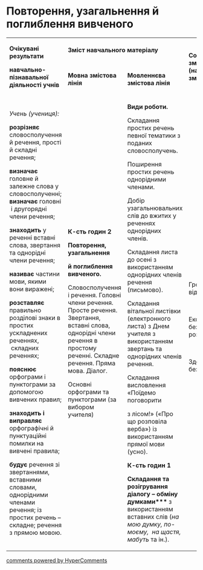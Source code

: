 <div id="hypercomments_widget" class="js-hypercomments-widget invisible"></div>

# Повторення, узагальнення  й поглиблення вивченого


<table>
<tbody>
<tr>
<td rowspan="2">
<p><strong>Очікувані результати</strong></p>
<p><strong>навчально-пізнавальної діяльності учнів </strong></p>
</td>
<td colspan="2">
<p><strong>Зміст навчального матеріалу</strong></p>
</td>
<td rowspan="2">
<p><strong>Соціокультурна змістова лінія (наскрізні змістові лінії)</strong></p>
</td>
<td rowspan="2">
<p><strong>Діяльнісна змістова лінія (компетентності)</strong></p>
</td>
</tr>
<tr>
<td>
<p><strong>Мовна змістова лінія &nbsp;</strong></p>
</td>
<td>
<p><strong>Мовленнєва змістова лінія </strong></p>
</td>
</tr>
<tr>
<td>
<p><em><span>Учень (учениця):</span></em></p>
<p><strong>розрізняє</strong><span> словосполучення й речення, прості й складні речення; </span></p>
<p><strong>визначає</strong><span> головне й залежне слова у словосполученні; </span><strong>визначає </strong><span>головні &nbsp;і другорядні члени речення;</span></p>
<p><strong>знаходить </strong><span>у реченні вставні слова, звертання та однорідні члени речення;</span></p>
<p><strong>називає </strong><span>частини мови, якими вони виражені; </span></p>
<p><strong>розставляє</strong><span> правильно розділові знаки в простих ускладнених реченнях, &nbsp;складних реченнях;</span></p>
<p><strong>пояснює</strong><span> орфограми і пунктограми за допомогою вивчених правил;</span></p>
<p><strong>знаходить і виправляє</strong> <span>орфографічні й пунктуаційні помилки на вивчені правила;</span></p>
<p><strong>будує </strong><span>речення зі звертаннями, вставними словами, однорідними членами речення; із простих речень &ndash; складне; речення з прямою мовою.</span></p>
</td>
<td>
<p><strong>К-сть годин 2</strong><span>
<p><strong>Повторення, узагальнення </strong></p>
<p><strong>й поглиблення вивченого.</strong></p>
<p><span>Словосполучення і речення. Головні члени речення. Просте речення. Звертання, вставні слова, однорідні члени речення в простому реченні. Складне речення. Пряма мова. Діалог.</span></p>
<p><span>Основні орфограми та пунктограми (за вибором учителя)</span></p>
</td>
<td>
<p><strong>Види роботи.</strong></p>
<p><span>Складання простих речень певної тематики з поданих словосполучень.</span></p>
<p><span>Поширення простих речень однорідними членами.</span></p>
<p><span>Добір узагальнювальних слів до вжитих у реченнях однорідних членів.</span></p>
<p><span>Складання листа до осені з використанням однорідних членів речення (письмово).</span></p>
<p><span>Складання вітальної листівки (електронного листа) з Днем учителя з використанням звертань та однорідних членів речення.</span></p>
<p><span>Складання висловлення &laquo;Поїдемо поговорити </span></p>
<p><span>з лісом!&raquo; (&laquo;Про що розповіла верба&raquo;) із використанням прямої мови (усно).</span></p>
<p><strong>К-сть годин 1</strong><span>
<p><strong>Складання та розігрування діалогу &ndash; обміну думками***</strong><span> з використанням вставних слів (</span><em><span>на мою думку, по-моєму, &nbsp;на щастя, мабуть</span></em><span> та ін.).</span></p>
</td>
<td><br />
<p><span>Громадянська відповідальність </span></p>
<br />
<p><span>Екологічна безпека і сталий розвиток </span></p>
<br />
<p><span>Здоров&rsquo;я і безпека </span></p>
</td>
<td>
<p><strong>СДМ</strong></p>
<p><strong>СГК</strong></p>
<p><strong>ЗКК</strong></p>
<p><strong>УВВЖ</strong></p>
<p><strong>КПНТ</strong></p>
<p><strong>ПК</strong></p>
<p><strong>ІКК</strong></p>
</td>
</tr>
</tbody>
</table>


<div class="js-hypercomments-container">
<a href="http://hypercomments.com" class="hc-link" title="comments widget">comments powered by HyperComments</a>
</div>